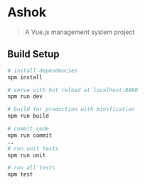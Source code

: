 # Ashok

> A Vue.js management system project

## Build Setup

```bash
# install dependencies
npm install

# serve with hot reload at localhost:8080
npm run dev

# build for production with minification
npm run build

# commit code
npm run commit
..
# run unit tests
npm run unit

# run all tests
npm test
```
